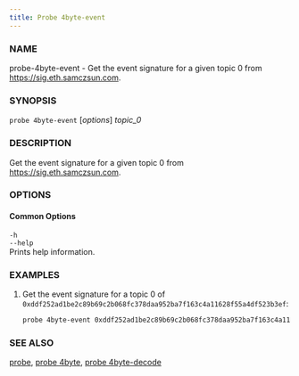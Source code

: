 ```yaml
---
title: Probe 4byte-event
---
```


### NAME

probe-4byte-event - Get the event signature for a given topic 0 from https://sig.eth.samczsun.com.

### SYNOPSIS

`probe 4byte-event` [*options*] _topic_0_

### DESCRIPTION

Get the event signature for a given topic 0 from https://sig.eth.samczsun.com.

### OPTIONS

#### Common Options

`-h`  
`--help`  
Prints help information.

### EXAMPLES

1. Get the event signature for a topic 0 of `0xddf252ad1be2c89b69c2b068fc378daa952ba7f163c4a11628f55a4df523b3ef`:
   ```sh
   probe 4byte-event 0xddf252ad1be2c89b69c2b068fc378daa952ba7f163c4a11628f55a4df523b3ef
   ```

### SEE ALSO

[probe](./probe.md), [probe 4byte](./probe-4byte.md), [probe 4byte-decode](./probe-4byte-decode.md)
